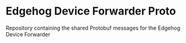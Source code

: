 # Edgehog Device Forwarder Proto

Repository containing the shared Protobuf messages for the Edgehog Device Forwarder
